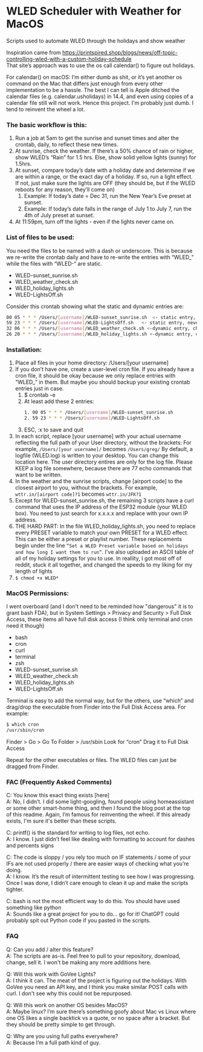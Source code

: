 # WLED Scheduler with Weather for MacOS
Scripts used to automate WLED through the holidays and show weather

Inspiration came from https://printspired.shop/blogs/news/off-topic-controlling-wled-with-a-custom-holiday-schedule <br>
That site’s approach was to use the os call calendar() to figure out holidays.

For calendar() on macOS: I’m either dumb as shit, or it’s yet another os command on the Mac that differs just enough from every other implementation to be a hassle. The best I can tell is Apple ditched the calendar files (e.g. calendar.usholidays) in 14.4, and even using copies of a calendar file still will not work. Hence this project. I'm probably just dumb.  I tend to reinvent the wheel a lot.

### The basic workflow is this: 
1. Run a job at 5am to get the sunrise and sunset times and alter the crontab, daily, to reflect these new times.  
2. At sunrise, check the weather.  If there’s a 50% chance of rain or higher, show WLED’s “Rain” for 1.5 hrs.  Else, show solid yellow lights (sunny) for 1.5hrs. 
3. At sunset, compare today’s date with a holiday date and determine if we are within a range, or the exact day of a holiday.  If so, run a light effect.  If not, just make sure the lights are OFF (they should be, but if the WLED reboots for any reason, they’ll come on)
    1. Example: If today’s date = Dec 31, run the New Year’s Eve preset at sunset.
    2. Example: If today’s date falls in the range of July 1 to July 7, run the 4th of July preset at sunset.
4. At 11:59pm, turn off the lights - even if the lights never came on.

### List of files to be used:
You need the files to be named with a dash or underscore.  This is because we re-write the crontab daily and have to re-write the entries with “WLED_” while the files with “WLED-“ are static. 
- WLED-sunset_sunrise.sh	
- WLED_weather_check.sh
- WLED_holiday_lights.sh
- WLED-LightsOff.sh	

Consider this crontab showing what the static and dynamic entries are:
```sh
00 05 * * * /Users/[username]/WLED-sunset_sunrise.sh  <- static entry, never changes
59 23 * * * /Users/[username]/WLED-LightsOff.sh   <- static entry, never changes
32 06 * * * /Users/[username]/WLED_weather_check.sh <-dynamic entry, changes daily
26 20 * * * /Users/[username]/WLED_holiday_lights.sh <-dynamic entry, changes daily
```
### Installation:
1. Place all files in your home directory: /Users/[your username]
2. If you don’t have one, create a user-level cron file.  If you already have a cron file, it should be okay because we only replace entries with “WLED_” in them. But maybe you should backup your existing crontab entries just in case.
    1. $ crontab -e
    2. At least add these 2 entries:
        ```sh 
        1. 00 05 * * * /Users/[username]/WLED-sunset_sunrise.sh
        2. 59 23 * * * /Users/[username]/WLED-LightsOff.sh
        ```
    4. ESC, :x to save and quit
3. In each script, replace [your username] with your actual username reflecting the full path of your User directory, without the brackets:  For example, `/Users/[your username]/` becomes `/Users/greg/`  By default, a logfile (WLED.log) is written to your desktop.  You can change this location here.  The user directory entires are only for the log file.  Please KEEP a log file somewhere, because there are 77 echo commands that want to be written.
4. In the weather and the sunrise scripts, change [airport code] to the closest airport to you, without the brackets.  For example, `wttr.in/[airport code]?1` becomes `wttr.in/JFK?1`
5. Except for WLED-sunset_sunrise.sh, the remaining 3 scripts have a curl command that uses the IP address of the ESP32 module (your WLED box).  You need to just search for x.x.x.x and replace with your own IP address.
6.  THE HARD PART: In the file WLED_holiday_lights.sh, you need to replace every PRESET variable to match your own PRESET for a WLED effect.  This can be either a preset or playlist number.  These replacements begin under the line `“Set a WLED Preset variable based on holidays and how long I want them to run”`.  I've also uploaded an ASCII table of all of my holiday settings for you to use.  In reallity, I got most off of reddit, stuck it all together, and changed the speeds to my liking for my length of lights
7. `$ chmod +x WLED*`

### MacOS Permissions:
I went overboard (and I don't need to be reminded how "dangerous" it is to grant bash FDA), but in System Settings > Privacy and Security > Full Disk Access, these items all have full disk access (I think only terminal and cron need it though)
- bash
- cron
- curl
- terminal
- zsh
- WLED-sunset_sunrise.sh	
- WLED_weather_check.sh
- WLED_holiday_lights.sh
- WLED-LightsOff.sh

Terminal is easy to add the normal way, but for the others,  use “which” and drag/drop the executable from Finder into the Full Disk Access area.  For example:
```sh
$ which cron
/usr/sbin/cron
```
Finder > Go > Go To Folder > /usr/sbin
Look for “cron”
Drag it to Full Disk Access 

Repeat for the other executables or files.  The WLED files can just be dragged from Finder.

### FAC (Frequently Asked Comments)
C: You know this exact thing exists [here]<br>
A: No, I didn’t.  I did some light-googling, found people using homeassistant or some other smart-home thing, and then I found the blog post at the top of this readme.  Again, I’m famous for reinventing the wheel.  If this already exists, I'm sure it's better than these scripts.

C: printf() is the standard for writing to log files, not echo. <br>
A: I know. I just didn’t feel like dealing with formatting to account for dashes and percents signs   

C: The code is sloppy / you rely too much on IF statements / some of your IFs are not used properly / there are easier ways of checking what you’re doing.<br>
A: I know. It’s the result of intermittent testing to see how I was progressing. Once I was done, I didn’t care enough to clean it up and make the scripts tighter. 

C: bash is not the most efficient way to do this.  You should have used something like python<br>
A: Sounds like a great project for you to do… go for it!  ChatGPT could probably spit out Python code if you pasted in the scripts.

### FAQ
Q: Can you add / alter this feature?  <br>
A: The scripts are as-is. Feel free to pull to your repository, download, change, sell it. I won't be making any more additions here.

Q: Will this work with GoVee Lights? <br>
A: I think it can.  The meat of the project is figuring out the holidays.  With GoVee you need an API key, and I think you make similar POST calls with curl.  I don't see why this could not be repurposed.

Q: Will this work on another OS besides MacOS?<br>
A: Maybe linux?  I’m sure there’s something goofy about Mac vs Linux where one OS likes a single backtick vs a quote, or no space after a bracket.  But they should be pretty simple to get through.

Q: Why are you using full paths everywhere?<br>
A: Because I’m a full path kind of guy. 






